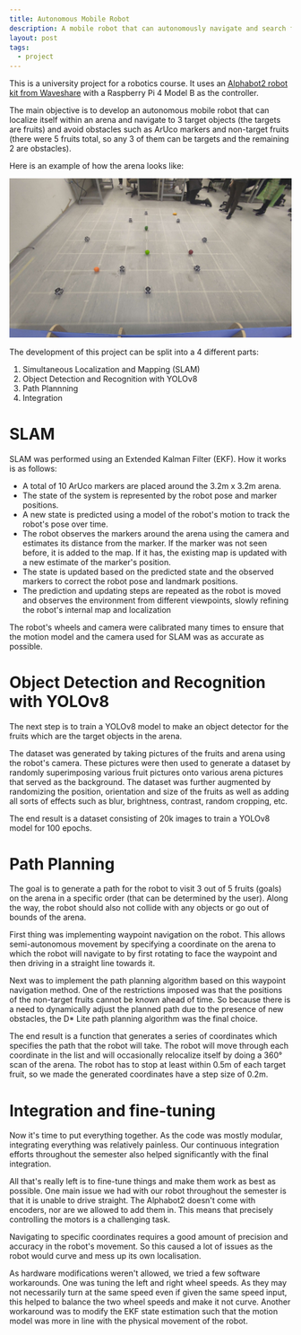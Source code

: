 ```yaml
---
title: Autonomous Mobile Robot
description: A mobile robot that can autonomously navigate and search for objects within an arena. 
layout: post
tags:
  - project
---
```


This is a university project for a robotics course. It uses an [Alphabot2  robot kit from Waveshare](https://www.waveshare.com/wiki/AlphaBot2-Pi) with a Raspberry Pi 4 Model B as the controller. 

The main objective is to develop an autonomous mobile robot that can localize itself within an arena and navigate to 3 target objects (the targets are fruits) and avoid obstacles such as ArUco markers and non-target fruits (there were 5 fruits total, so any 3 of them can be targets and the remaining 2 are obstacles). 

Here is an example of how the arena looks like:
<p align="center">
  <img src="/assets/alphabot_arena.jpg">
</p>

The development of this project can be split into a 4 different parts:
1. Simultaneous Localization and Mapping (SLAM)
2. Object Detection and Recognition with YOLOv8
3. Path Plannning 
4. Integration

# SLAM 
SLAM was performed using an Extended Kalman Filter (EKF). How it works is as follows:
- A total of 10 ArUco markers are placed around the 3.2m x 3.2m arena.
- The state of the system is represented by the robot pose and marker positions.
- A new state is predicted using a model of the robot's motion to track the robot's pose over time.
- The robot observes the markers around the arena using the camera and estimates its distance from the marker. If the marker was not seen before, it is added to the map. If it has, the existing map is updated with a new estimate of the marker's position.
- The state is updated based on the predicted state and the observed markers to correct the robot pose and landmark positions. 
-  The prediction and updating steps are repeated as the robot is moved and observes the environment from different viewpoints, slowly refining the robot's internal map and localization

The robot's wheels and camera were calibrated many times to ensure that the motion model and the camera used for SLAM was as accurate as possible. 

# Object Detection and Recognition with YOLOv8
The next step is to train a YOLOv8 model to make an object detector for the fruits which are the target objects in the arena. 

The dataset was generated by taking pictures of the fruits and arena using the robot's camera. These pictures were then used to generate a dataset by randomly superimposing various fruit pictures onto various arena pictures that served as the background. The dataset was further augmented by randomizing the position, orientation and size of the fruits as well as adding all sorts of effects such as blur, brightness, contrast, random cropping, etc. 

The end result is a dataset consisting of 20k images to train a YOLOv8 model for 100 epochs. 

# Path Planning
The goal is to generate a path for the robot to visit 3 out of 5 fruits (goals) on the arena in a specific order (that can be determined by the user). Along the way, the robot should also not collide with any objects or go out of bounds of the arena. 

First thing was implementing waypoint navigation on the robot. This allows semi-autonomous movement by specifying a coordinate on the arena to which the robot will navigate to by first rotating to face the waypoint and then driving in a straight line towards it. 

Next was to implement the path planning algorithm based on this waypoint navigation method. One of the restrictions imposed was that the positions of the non-target fruits cannot be known ahead of time. So because there is a need to dynamically adjust the planned path due to the presence of new obstacles, the D* Lite path planning algorithm was the final choice. 

The end result is a function that generates a series of coordinates which specifies the path that the robot will take. The robot will move through each coordinate in the list and will occasionally relocalize itself by doing a 360° scan of the arena. The robot has to stop at least within 0.5m of each target fruit, so we made the generated coordinates have a step size of 0.2m.

# Integration and fine-tuning
Now it's time to put everything together. As the code was mostly modular, integrating everything was relatively painless. Our continuous integration efforts throughout the semester also helped significantly with the final integration. 

All that's really left is to fine-tune things and make them work as best as possible. One main issue we had with our robot throughout the semester is that it is unable to drive straight. The Alphabot2 doesn't come with encoders, nor are we allowed to add them in. This means that precisely controlling the motors is a challenging task.   

Navigating to specific coordinates requires a good amount of precision and accuracy in the robot's movement. So this caused a lot of issues as the robot would curve and mess up its own localisation. 

As hardware modifications weren't allowed, we tried a few software workarounds. One was tuning the left and right wheel speeds. As they may not necessarily turn at the same speed even if given the same speed input, this helped to balance the two wheel speeds and make it not curve. Another workaround was to modify the EKF state estimation such that the motion model was more in line with the physical movement of the robot.  